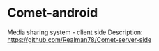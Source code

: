 # Comet-android
Media sharing system - client side
Description: https://github.com/Realman78/Comet-server-side
